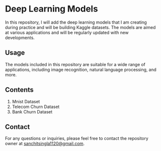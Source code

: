 # Deep Learning Models

In this repository, I will add the deep learning models that I am creating during practice and will be building Kaggle datasets. The models are aimed at various applications and will be regularly updated with new developments.

## Usage
The models included in this repository are suitable for a wide range of applications, including image recognition, natural language processing, and more.

## Contents
1. Mnist Dataset
2. Telecom Churn Dataset
3. Bank Churn Dataset

## Contact
For any questions or inquiries, please feel free to contact the repository owner at sanchitsingla1120@gmail.com. 
